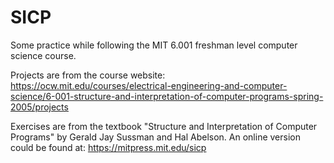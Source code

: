 # SICP
Some practice while following the MIT 6.001 freshman level computer science course.

Projects are from the course website:
https://ocw.mit.edu/courses/electrical-engineering-and-computer-science/6-001-structure-and-interpretation-of-computer-programs-spring-2005/projects

Exercises are from the textbook "Structure and Interpretation of Computer Programs" by Gerald Jay Sussman and Hal Abelson. An online version could be found at:
https://mitpress.mit.edu/sicp
